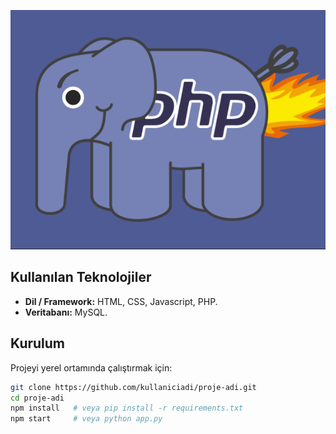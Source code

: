 ![Proje Ekran Görüntüsü](images/php.png)
## Kullanılan Teknolojiler
- **Dil / Framework:** HTML, CSS, Javascript, PHP.
- **Veritabanı:** MySQL.


## Kurulum
Projeyi yerel ortamında çalıştırmak için:

```bash
git clone https://github.com/kullaniciadi/proje-adi.git
cd proje-adi
npm install   # veya pip install -r requirements.txt
npm start     # veya python app.py